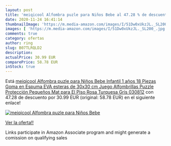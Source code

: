 ```yaml
---
layout: post
title: 'meiqicool Alfombra puzle para Niños Bebe al 47.28 % de descuento'
date: 2020-11-24 16:41:14
thumbnailImage: 'https://m.media-amazon.com/images/I/51Dw0xUkzJL._SL200_.jpg'
images: [ 'https://m.media-amazon.com/images/I/51Dw0xUkzJL._SL200_.jpg' ]
comments: true
category: ofertas
author: ring
slug: B07TLRQLD2
description:
actualPrice: 30.99 EUR
comparePrice: 58.78 EUR
inStock: true
---
```


Está [meiqicool Alfombra puzle para Niños Bebe Infantil 1 años 18 Piezas Goma en Espuma EVA esteras de 30x30 cm Juego Alfombrillas Puzzle Protección Pequeños Mat para El Piso Rosa Turquesa Gris 030812](https://www.amazon.es/dp/B07TLRQLD2/?tag=tolees-21) con 47.28 de descuento por 30.99 EUR (original: 58.78 EUR) en el siguiente enlace!

[![meiqicool Alfombra puzle para Niños Bebe](https://m.media-amazon.com/images/I/51Dw0xUkzJL._SL200_.jpg)](https://www.amazon.es/dp/B07TLRQLD2/?tag=tolees-21)

[Ver la oferta!!](https://www.amazon.es/dp/B07TLRQLD2/?tag=tolees-21)

Links participate in Amazon Associate program and might generate a comission on qualifying sales


